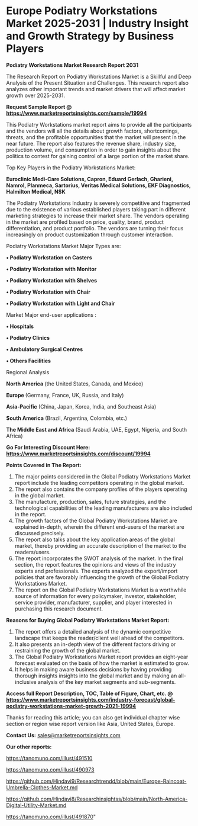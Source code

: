 # Europe Podiatry Workstations Market 2025-2031 | Industry Insight and Growth Strategy by Business Players

<strong>Podiatry Workstations Market Research Report 2031</strong>

The Research Report on Podiatry Workstations Market is a Skillful and Deep Analysis of the Present Situation and Challenges. This research report also analyzes other important trends and market drivers that will affect market growth over 2025-2031.

<strong>Request Sample Report @ <a href=https://www.marketreportsinsights.com/sample/19994>https://www.marketreportsinsights.com/sample/19994</a></strong>

This Podiatry Workstations market report aims to provide all the participants and the vendors will all the details about growth factors, shortcomings, threats, and the profitable opportunities that the market will present in the near future. The report also features the revenue share, industry size, production volume, and consumption in order to gain insights about the politics to contest for gaining control of a large portion of the market share.

Top Key Players in the Podiatry Workstations Market:

<strong>Euroclinic Medi-Care Solutions, Capron, Eduard Gerlach, Gharieni, Namrol, Planmeca, Sartorius, Veritas Medical Solutions, EKF Diagnostics, Halmilton Medical, NSK</strong>

The Podiatry Workstations Industry is severely competitive and fragmented due to the existence of various established players taking part in different marketing strategies to increase their market share. The vendors operating in the market are profiled based on price, quality, brand, product differentiation, and product portfolio. The vendors are turning their focus increasingly on product customization through customer interaction.

Podiatry Workstations Market Major Types are:

<strong>• Podiatry Workstation on Casters

• Podiatry Workstation with Monitor

• Podiatry Workstation with Shelves

• Podiatry Workstation with Chair

• Podiatry Workstation with Light and Chair</strong>

Market Major end-user applications :

<strong>• Hospitals

• Podiatry Clinics

• Ambulatory Surgical Centres

• Others Facilities</strong>

Regional Analysis

</u><strong><b>North America</b></strong> (the United States, Canada, and Mexico)

<strong><b>Europe </b></strong>(Germany, France, UK, Russia, and Italy)

<strong><b>Asia-Pacific</b></strong> (China, Japan, Korea, India, and Southeast Asia)

<strong><b>South America</b></strong> (Brazil, Argentina, Colombia, etc.)

<strong><b>The Middle East and Africa</b></strong> (Saudi Arabia, UAE, Egypt, Nigeria, and South Africa)

<strong>Go For Interesting Discount Here: <a href=https://www.marketreportsinsights.com/discount/19994>https://www.marketreportsinsights.com/discount/19994</a></strong>

<strong>Points Covered in The Report:</strong>
<ol>
  <li>The major points considered in the Global Podiatry Workstations Market report include the leading competitors operating in the global market.</li>
  <li>The report also contains the company profiles of the players operating in the global market.</li>
  <li>The manufacture, production, sales, future strategies, and the technological capabilities of the leading manufacturers are also included in the report.</li>
  <li>The growth factors of the Global Podiatry Workstations Market are explained in-depth, wherein the different end-users of the market are discussed precisely.</li>
  <li>The report also talks about the key application areas of the global market, thereby providing an accurate description of the market to the readers/users.</li>
  <li>The report incorporates the SWOT analysis of the market. In the final section, the report features the opinions and views of the industry experts and professionals. The experts analyzed the export/import policies that are favorably influencing the growth of the Global Podiatry Workstations Market.</li>
  <li>The report on the Global Podiatry Workstations Market is a worthwhile source of information for every policymaker, investor, stakeholder, service provider, manufacturer, supplier, and player interested in purchasing this research document.</li>
</ol>
<strong>Reasons for Buying Global Podiatry Workstations Market Report:</strong>

<ol>
  <li>The report offers a detailed analysis of the dynamic competitive landscape that keeps the reader/client well ahead of the competitors.</li>
  <li>It also presents an in-depth view of the different factors driving or restraining the growth of the global market.</li>
  <li>The Global Podiatry Workstations Market report provides an eight-year forecast evaluated on the basis of how the market is estimated to grow.</li>
  <li>It helps in making aware business decisions by having providing thorough insights insights into the global market and by making an all-inclusive analysis of the key market segments and sub-segments.</li>
</ol>
<strong>Access full Report Description, TOC, Table of Figure, Chart, etc. @ <a href=https://www.marketreportsinsights.com/industry-forecast/global-podiatry-workstations-market-growth-2021-19994>https://www.marketreportsinsights.com/industry-forecast/global-podiatry-workstations-market-growth-2021-19994</a></strong>


Thanks for reading this article; you can also get individual chapter wise section or region wise report version like Asia, United States, Europe.

<strong>Contact Us:</strong>
sales@marketreportsinsights.com

<strong>Our other reports:</strong>

<a href=https://tanomuno.com/illust/491510>https://tanomuno.com/illust/491510</a>

<a href=https://tanomuno.com/illust/490973>https://tanomuno.com/illust/490973</a>

<a href=https://github.com/Hindavi9/Researchtrendd/blob/main/Europe-Raincoat-Umbrella-Clothes-Market.md>https://github.com/Hindavi9/Researchtrendd/blob/main/Europe-Raincoat-Umbrella-Clothes-Market.md</a>

<a href=https://github.com/Hindavi8/Researchinsightss/blob/main/North-America-Digital-Utility-Market.md>https://github.com/Hindavi8/Researchinsightss/blob/main/North-America-Digital-Utility-Market.md</a>

<a href=https://tanomuno.com/illust/491870>https://tanomuno.com/illust/491870</a>"
